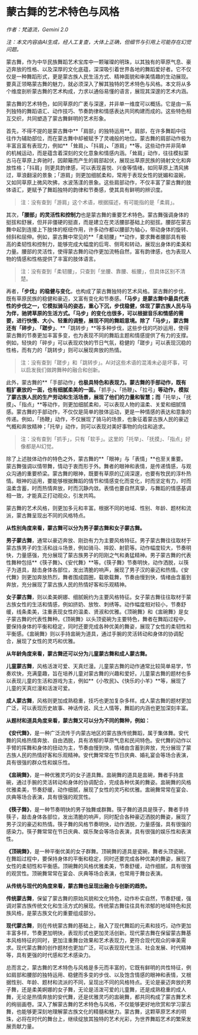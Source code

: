 # 蒙古舞的艺术特色与风格

*作者：梵道流，Gemini 2.0*

*注：本文内容由AI生成，经人工复查，大体上正确，但细节与引用上可能存在幻觉问题。*

蒙古舞，作为中华民族舞蹈艺术宝库中一颗璀璨的明珠，以其独有的草原气息、豪迈奔放的性格、以及深厚的文化底蕴，深深吸引着世界各地的舞蹈爱好者。它不仅仅是一种舞蹈形式，更是蒙古族人民生活方式、精神面貌和审美情趣的生动展现。要真正领略蒙古舞的魅力，就必须深入了解其独特的艺术特色与风格。本文将从多个维度剖析蒙古舞的艺术构成，力求以通俗易懂的语言，展现其深邃的艺术内涵。

蒙古舞的艺术特色，如同草原的广袤与深邃，并非单一维度可以概括。它是由一系列独特的舞蹈语汇、动作技巧、节奏韵律和情感表达共同构建而成的。这些特色相互交织，共同塑造了蒙古舞鲜明的艺术形象。

首先，不得不提的是蒙古舞中**「肩部」的独特运用**。肩部，在许多舞蹈中往往作为辅助部位，而在蒙古舞中却被赋予了灵魂般的地位。蒙古舞的肩部动作极为丰富且富有表现力，例如**「耸肩」**、**「抖肩」**、**「游肩」**等。这些动作并非简单的机械运动，而是蕴含着深刻的文化意象和情感内涵。「耸肩」动作，往往模拟蒙古马在草原上奔驰时，因颠簸而产生的肩部起伏，展现出草原民族的骑射文化和奔放性格；「抖肩」则更具韵律感，可以表现喜悦、兴奋等情绪，如同草原上清风拂过，草浪翻滚的景象；「游肩」则更加细腻柔和，常用于表现女性的妩媚和温婉，又如同草原上微风吹拂，水波荡漾的景象。这些肩部动作，不仅丰富了蒙古舞的肢体语汇，更赋予了舞蹈独特的韵律和节奏感，使其具有鲜明的辨识度。

> 注：没有查到「游肩」这个术语，根据描述，有可能指的是「柔肩」。

其次，**「腰部」的灵活性和控制力**也是蒙古舞的重要艺术特色。蒙古舞强调身体的挺拔和舒展，但并非僵硬的挺直，而是建立在灵活腰部基础上的挺拔。腰部在蒙古舞中起到连接上下肢体的枢纽作用，许多动作都以腰部为轴心，带动身体的旋转、倾斜和屈伸。例如，蒙古舞中常见的**「柔韧腰」**动作，要求舞者腰部具有极高的柔韧性和控制力，能够完成大幅度的后弯、侧弯和转动，展现出身体的柔美和力量。腰部的灵活性，使得蒙古舞的动作更加流畅自然，富有韵律感，也为表现人物的情感和性格提供了丰富的肢体语言。

> 注：没有查到「柔韧腰」，只查到「坐腰、靠腰、板腰」，但具体区别不清楚。

再者，**「步伐」的稳健与变化**，也构成了蒙古舞独特的艺术风格。蒙古舞的步伐，既有草原民族的稳健和豪迈，又富有变化和节奏感。**「马步」**是蒙古舞中最具代表性的步伐之一，它模拟骑马的姿态，重心下沉，步伐稳健，体现了蒙古族人民与马为伴，驰骋草原的生活方式。「马步」的变化也很多，可以根据音乐和情感的需要，进行快慢、大小、轻重的调整，展现不同的舞蹈意境。除了「马步」，蒙古舞还有**「碎步」**、**「蹉步」**、**「跳转步」**等多种步伐，这些步伐的巧妙运用，使得蒙古舞的节奏更加丰富多变，也为表现不同的舞蹈主题和情感提供了有力的支撑。例如，轻快的「碎步」可以表现欢快的节日气氛，稳健的「蹉步」可以表现沉稳的性格，而有力的「跳转步」则可以展现奔放的热情。

> 注：没有查到「蹉步」和「跳转步」。AI对这些术语的混淆未必是坏事，可以启发我们做跨舞种的融合和创新。

此外，蒙古舞的**「手部动作」**也极具特色和表现力。蒙古舞的手部动作，既有粗犷豪放的一面，也有细腻柔美的一面。**「抓手」**、**「扬鞭」**、**「拉弓」**等动作，模拟了蒙古族人民的生产劳动和生活场景，展现了他们的力量和智慧；而**「托举」**、**「抚摸」**、**「指点」**等动作，则更加细腻柔和，可以表现人物的温柔、关爱和细腻情感。蒙古舞的手部动作，不仅仅是简单的肢体运动，更是一种情感的表达和意象的传递。例如，「扬鞭」动作，不仅展现了骑马的场景，也象征着蒙古族人民的豪迈气概和奔放精神；「托举」动作，则可以表现对美好事物的向往和追求。

> 注：没有查到「抓手」，只有「软手」。这里的「托举」、「抚摸」、「指点」好像都是AI幻觉。

除了上述肢体动作的特色之外，蒙古舞的**「眼神」与「表情」**也至关重要。蒙古舞强调以情带舞，情动于衷而形于外。舞者的眼神和表情，是传递情感，与观众沟通的重要桥梁。蒙古舞的眼神，既要有草原的辽阔深邃，也要有牧民的淳朴热情。眼神的运用，要能够根据舞蹈的情节和情感变化而变化，时而坚定有力，时而温柔含蓄，时而热情奔放，时而沉静内敛。表情也要自然真挚，与舞蹈的情感基调相一致，才能真正打动观众，引发共鸣。

蒙古舞的艺术风格，则更加多元和丰富。根据不同的地域、性别、年龄、题材和流派，蒙古舞呈现出不同的风格特点。

**从性别角度来看，蒙古舞可以分为男子蒙古舞和女子蒙古舞。**

**男子蒙古舞**，通常以豪迈奔放、刚劲有力为主要风格特征。男子蒙古舞往往取材于蒙古族男子的生活和战斗场景，例如骑马、摔跤、射箭等。动作幅度较大，节奏明快，力量感强，充分展现了蒙古族男子的阳刚之气和勇猛精神。男子蒙古舞的代表性舞种包括**《筷子舞》**、**《安代舞》**等。《筷子舞》节奏明快，动作洒脱，以筷子为道具，敲击身体各部位，发出清脆的响声，展现了男子汉的豪迈和热情。《安代舞》则更加奔放热烈，舞者围成圆圈，载歌载舞，节奏由慢到快，情绪由含蓄到奔放，充分展现了蒙古族人民的热情好客和乐观精神。

**女子蒙古舞**，则以柔美婀娜、细腻婉约为主要风格特征。女子蒙古舞往往取材于蒙古族女性的生活和情感，例如挤奶、放牧、刺绣等。动作幅度相对较小，节奏舒缓，线条柔美，注重表现女性的温柔、贤淑和优雅。《顶碗舞》和《盅碗舞》是女子蒙古舞的代表性舞种。《顶碗舞》以头顶瓷碗为主要特色，舞者在舞蹈过程中，要保持身体的平衡和稳定，同时还要完成各种优美的舞姿，展现了女性的柔韧性和平衡感。《盅碗舞》则以手持盅碗为道具，通过手腕的灵活转动和身体的协调配合，展现了女性的灵巧和优雅。

**从年龄角度来看，蒙古舞还可以分为儿童蒙古舞和成人蒙古舞。**

**儿童蒙古舞**，风格活泼可爱、天真烂漫。儿童蒙古舞的动作通常比较简单易学，节奏欢快，充满童趣，旨在培养儿童对蒙古舞的兴趣和爱好。儿童蒙古舞的题材也多以表现儿童的生活和游戏为主，例如**《小牧民》**、**《快乐的小羊》**等，展现了儿童的天真烂漫和活泼可爱。

**成人蒙古舞**，风格则更加成熟稳重，技巧也更加复杂多样。成人蒙古舞的题材更加广泛，可以表现历史故事、神话传说、风土人情等，舞蹈的内涵也更加深刻丰富。

**从题材和道具角度来看，蒙古舞又可以分为不同的舞种，例如：**

**《安代舞》**，是一种广泛流传于内蒙古地区的蒙古族传统舞蹈，属于集体舞。安代舞的风格热情奔放、自由洒脱，具有浓郁的草原气息和民间特色。安代舞的动作以手臂的挥舞和身体的扭动为主，节奏由慢到快，情绪由含蓄到奔放，充分展现了蒙古族人民的热情好客和乐观精神。安代舞常常在节日庆典、婚礼宴会等场合表演，具有很强的群众性和娱乐性。

**《盅碗舞》**，是一种优雅灵巧的女子道具舞。盅碗舞的道具是盅碗，舞者手持盅碗，通过手腕的灵活转动和身体的协调配合，完成各种优美的舞姿。盅碗舞的风格优雅柔美，节奏舒缓，动作细腻，展现了女性的灵巧和优雅。盅碗舞常常在宴会、庆典等场合表演，具有很强的观赏性。

**《筷子舞》**，是一种节奏明快的男子独舞或群舞。筷子舞的道具是筷子，舞者手持筷子，敲击身体各部位，发出清脆的响声，同时配合各种豪迈洒脱的舞姿，展现了男子汉的豪迈和热情。筷子舞的风格节奏明快，动作洒脱，力量感强，具有很强的感染力。筷子舞常常在节日庆典、娱乐聚会等场合表演，具有很强的娱乐性和表演性。

**《顶碗舞》**，是一种平衡优美的女子群舞。顶碗舞的道具是瓷碗，舞者头顶瓷碗，在舞蹈过程中，要保持身体的平衡和稳定，同时还要完成各种优美的舞姿，展现了女性的柔韧性和平衡感。顶碗舞的风格优雅柔美，节奏舒缓，动作细腻，具有很强的观赏性。顶碗舞常常在宴会、庆典等场合表演，也常用于舞台表演。

**从传统与现代的角度来看，蒙古舞也呈现出融合与创新的趋势。**

**传统蒙古舞**，保留了蒙古舞的原始风貌和文化特色，动作朴实自然，节奏舒缓，强调对蒙古族传统文化和生活方式的展现。传统蒙古舞往往具有浓郁的地域特色和民族风格，是蒙古族文化的重要组成部分。

**现代蒙古舞**，则在传统蒙古舞的基础上，融入了现代舞蹈的元素和技巧，动作更加丰富多样，节奏更加明快，表现形式也更加灵活创新。现代蒙古舞在保留蒙古舞基本风格特征的同时，更加注重舞台效果和艺术表现力，更符合现代观众的审美需求。现代蒙古舞的创作题材也更加广泛，可以表现现代生活、社会发展、时代精神等，具有更强的时代感和艺术感染力。

总而言之，蒙古舞的艺术特色与风格是多元而丰富的，它既有鲜明的共性特征，例如肩部和腰部的独特运用、稳健而多变的步伐、以及饱含情感的眼神和表情，又根据性别、年龄、题材和流派的不同，呈现出不同的风格特点。无论是豪迈奔放的男子舞，还是柔美婀娜的女子舞，无论是活泼可爱的儿童舞，还是成熟稳重的成人舞，无论是热情奔放的安代舞，还是优雅灵巧的盅碗舞，都共同构成了蒙古舞艺术的绚丽画卷。深入了解蒙古舞的艺术特色与风格，不仅能够更好地欣赏和学习蒙古舞，也能够更深刻地理解蒙古族文化的精髓和魅力。蒙古舞，这颗草原艺术的明珠，必将在时代的舞台上，继续绽放其独特的艺术光彩，为世界舞蹈艺术的繁荣发展贡献力量。